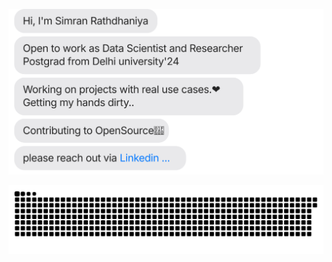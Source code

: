 <!-- - 🎓 Master's student at the Institute of Informatics and Communication, Delhi University, India.
  
- 🏆 Research Intern at Cyber Physical Systems(Samrath Project) Under Ministry of Education(MoE) -->

<!---
simR122/simR122 is a ✨ special ✨ repository because its `README.md` (this file) appears on your GitHub profile.
You can click the Preview link to take a look at your changes.
--->
[![](https://github.com/simR122/simR122/blob/main/chat.svg)](https://www.linkedin.com/in/simran-r-306230202/) 

<!--![Visitor Count](https://komarev.com/ghpvc/?username=simR122&color=blue) -->



[![](https://github.com/simR122/simR122/blob/main/github_contribution_grid-snake.svg)](https://www.linkedin.com/in/simran-r-306230202/)
